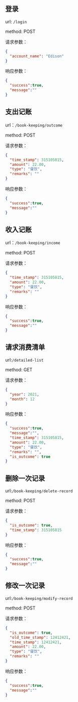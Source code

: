 ## 登录

url: `/login`

method: POST

 请求参数：

```json
{
  "account_name": "Edison"
}
```

响应参数：

```json
{
  "success":true,
  "message":""
}
```

## 支出记账

url：`/book-keeping/outcome`

method: POST

 请求参数：
 
```json
{
  "time_stamp": 315105815,
  "amount": 22.00,
  "type": "餐饮",
  "remarks": ""
}
```

 响应参数：
 
```json
{
  "success":true,
  "message":""
}
```

## 收入记账

url：`/book-keeping/income`

method: POST

请求参数：

```json
{
  "time_stamp": 315105815,
  "amount": 22.00,
  "type": "餐饮",
  "remarks": ""
}
```

响应参数：

```json
{
  "success":true,
  "message":""
}
```

## 请求消费清单

url:`/detailed-list`

method: GET

 请求参数：

```json
{
  "year": 2021,
  "month": 12
}
```

 响应参数：

```json
{
  "success":true,
  "message":"",
  "time_stamp": 315105815,
  "amount": 22.00,
  "type": "餐饮",
  "remarks": "",
  "is_outcome": true
}
```

## 删除一次记录

url:`/book-keeping/delete-record`

method: POST

请求参数：

```json
{
  "is_outcome": true,
  "time_stamp": 315105815
}
```

响应参数：

```json
{
  "success":true,
  "message":""
}
```

## 修改一次记录

url:`/book-keeping/modify-record`

method: POST

请求参数：

```json
{
  "is_outcome": true,
  "old_time_stamp": 12412421,
  "time_stamp": 12412421,
  "amount": 22.00,
  "type": "餐饮",
  "remarks": ""
}
```

响应参数：

```json
{
  "success":true,
  "message":""
}
```













